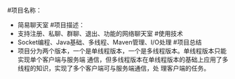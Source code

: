 #项目名称：
+ 简易聊天室
#项目描述：
+ 支持注册、私聊、群聊、退出、功能的网络聊天室
#使用技术
+ Socket编程、Java基础、多线程、Maven管理、I/O处理
#项目总结
+ 项目分为两个版本，一个是单线程版本，一个是多线程版本。单线程版本只能实现单个客户端与服务端
通信，但多线程版本在单线程版本的基础上应用了多线程的知识，实现了多个客户端可与服务端通信，处
理客户端的任务。
